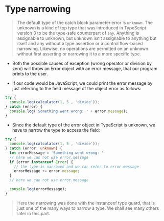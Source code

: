 # Type narrowing
> The default type of the catch block parameter error is `unknown`. The unknown is a kind of top type that was introduced in TypeScript version 3 to be the type-safe counterpart of `any`. Anything is assignable to unknown, but unknown isn’t assignable to anything but itself and any without a type assertion or a control flow-based narrowing. Likewise, no operations are permitted on an unknown without first asserting or narrowing it to a more specific type.

- Both the possible causes of exception (wrong operator or division by zero) will throw an Error object with an error message, that our program prints to the user.

- If our code would be JavaScript, we could print the error message by just referring to the field message of the object error as follows:

```javascript
try {
  console.log(calculator(1, 5 , 'divide'));
} catch (error) {
  console.log('Something went wrong: ' + error.message);
}
```

- Since the default type of the error object in TypeScript is unknown, we have to narrow the type to access the field:

```typescript
try {
  console.log(calculator(1, 5 , 'divide'));
} catch (error: unknown) {
  let errorMessage = 'Something went wrong: '
  // here we can not use error.message
  if (error instanceof Error) {
    // the type is narrowed and we can refer to error.message
    errorMessage += error.message;
  }
  // here we can not use error.message

  console.log(errorMessage);
}
```
> Here the narrowing was done with the instanceof type guard, that is just one of the many ways to narrow a type. We shall see many others later in this part.